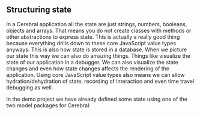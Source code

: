 ## Structuring state

In a Cerebral application all the state are just strings, numbers, booleans, objects and arrays. That means you do not create classes with methods or other abstractions to express state. This is actually a really good thing because everything drills down to these core JavaScript value types anyways. This is also how state is stored in a database. When we picture our state this way we can also do amazing things. Things like visualize the state of our application in a debugger. We can also visualize the state changes and even how state changes affects the rendering of the application. Using core JavaScript value types also means we can allow hydration/dehydration of state, recording of interaction and even time travel debugging as well.

In the demo project we have already defined some state using one of the two model packages for Cerebral:

